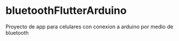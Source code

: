 # bluetoothFlutterArduino
Proyecto de app para celulares con conexion a arduino por medio de bluetooth

